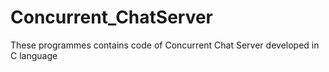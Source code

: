 # Concurrent_ChatServer
These programmes contains code of Concurrent Chat Server developed in C language

